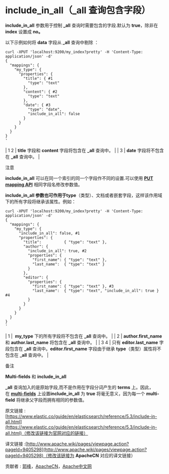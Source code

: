 # include_in_all（_all 查询包含字段）

**include_in_all** 参数用于控制 **_all** 查询时需要包含的字段.默认为 **true**，除非在 **index** 设置成 **no。**

以下示例如何将 **data** 字段从 **_all** 查询中剔除 ：

```
curl -XPUT 'localhost:9200/my_index?pretty' -H 'Content-Type: application/json' -d'
{
  "mappings": {
    "my_type": {
      "properties": {
        "title": { #1
          "type": "text"
        },
        "content": { #2
          "type": "text"
        },
        "date": { #3
          "type": "date",
          "include_in_all": false
        }
      }
    }
  }
}
'

```

| 1 2 | **title** 字段和 **content** 字段将包含在 **_all** 查询中。 |
| 3 | **date** 字段将不包含在 **_all** 查询中。 |

注意

**include_in_all** 可以在同一个索引的同一个字段作不同的设置.可以使用 **[PUT mapping API](https://www.elastic.co/guide/en/elasticsearch/reference/5.3/indices-put-mapping.html "Put Mapping")** 相同字段名修改参数值。

**include_in_all **参数也可作用于**type**（类型）、文档或者嵌套字段，这样该作用域下的所有字段将继承该属性。例如：

```
curl -XPUT 'localhost:9200/my_index?pretty' -H 'Content-Type: application/json' -d'
{
  "mappings": {
    "my_type": {
      "include_in_all": false, #1
      "properties": {
        "title":          { "type": "text" },
        "author": {
          "include_in_all": true, #2
          "properties": {
            "first_name": { "type": "text" },
            "last_name":  { "type": "text" }
          }
        },
        "editor": {
          "properties": {
            "first_name": { "type": "text" }, #3
            "last_name":  { "type": "text", "include_in_all": true } #4
          }
        }
      }
    }
  }
}
'

```

| 1 |  **my_type** 下的所有字段将不包含在 **_all** 查询中。 |
| 2 | **author.first_name** 和 **author.last_name** 将包含在 **_all** 查询中。 |
| 3 4 | 只有 **editor.last_name** 字段包含在 **_all** 查询中。**editor.first_name** 字段由于继承 **type**（类型）属性将不包含在 **_all** 查询中。 |

备注

**Multi-fields** 和 **include_in_all**

**_all** 查询加入的是原始字段,而不是作用在字段分词产生的 **terms** 上。因此，在 **[multi-fields](https://www.elastic.co/guide/en/elasticsearch/reference/5.3/multi-fields.html "fields")** 上设置**include_in_all** 为 **true** 将毫无意义，因为每一个 **multi-field** 将继承父字段而拥有相同的参数值。

原文链接 : [https://www.elastic.co/guide/en/elasticsearch/reference/5.3/include-in-all.html](https://www.elastic.co/guide/en/elasticsearch/reference/5.3/include-in-all.html)（修改该链接为官网对应的链接）

译文链接 :[http://www.apache.wiki/pages/viewpage.action?pageId=9405298](http://www.apache.wiki/pages/viewpage.action?pageId=9405298)（修改该链接为 **ApacheCN** 对应的译文链接）

贡献者 : [郭峰](/display/~guofeng)，[ApacheCN](/display/~apachecn)，[Apache中文网](/display/~apachechina)